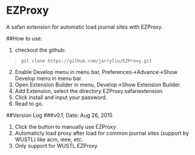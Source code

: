 # EZProxy
A safari extension for automatic load journal sites with EZProxy.

##How to use:
1. checkout the github: 
>`git clone https://github.com/jarryliu/EZProxy.git`
2. Enable Develop menu in menu bar, Preferences->Advance->Show Develop menu in menu bar.
3. Open Extension Builder in menu, Develop->Show Extension Builder.
4. Add Extension, select the directory EZProxy.safariextension.
5. Click install and input your password.
6. Read to go.

##Version Log
###v0.1, Date: Aug 26, 2015
1. Click the button to manually use EZProxy
2. Automaticly load proxy after load for common journal sites (support by WUSTL) like acm, ieee, etc.
3. Only support for WUSTL EZProxy
